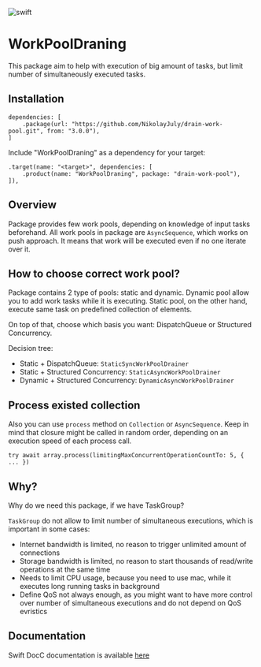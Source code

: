 ![swift](https://img.shields.io/badge/Swift-5.9-orange.svg)

# WorkPoolDraning

This package aim to help with execution of big amount of tasks, but limit number of simultaneously executed tasks.

## Installation

```
dependencies: [
    .package(url: "https://github.com/NikolayJuly/drain-work-pool.git", from: "3.0.0"),
]
```

Include "WorkPoolDraning" as a dependency for your target:

```
.target(name: "<target>", dependencies: [
    .product(name: "WorkPoolDraning", package: "drain-work-pool"),
]),
```

## Overview

Package provides few work pools, depending on knowledge of input tasks beforehand. 
All work pools in package are `AsyncSequence`, which works on push approach. It means that work will be executed even if no one iterate over it.


## How to choose correct work pool?

Package contains 2 type of pools: static and dynamic. Dynamic pool allow you to add work tasks while it is executing. 
Static pool, on the other hand, execute same task on predefined collection of elements.

On top of that, choose which basis you want: DispatchQueue or Structured Concurrency.

Decision tree:
- Static + DispatchQueue: ``StaticSyncWorkPoolDrainer``
- Static + Structured Concurrency: ``StaticAsyncWorkPoolDrainer``
- Dynamic + Structured Concurrency: ``DynamicAsyncWorkPoolDrainer``

## Process existed collection

Also you can use `process` method on `Collection` or `AsyncSequence`. 
Keep in mind that closure might be called in random order, depending on an execution speed of each process call.
```
try await array.process(limitingMaxConcurrentOperationCountTo: 5, { ... })
```

## Why?

Why do we need this package, if we have TaskGroup?

`TaskGroup` do not allow to limit number of simultaneous executions, which is important in some cases:

- Internet bandwidth is limited, no reason to trigger unlimited amount of connections
- Storage bandwidth is limited, no reason to start thousands of read/write operations at the same time
- Needs to limit CPU usage, because you need to use mac, while it executes long running tasks in background
- Define QoS not always enough, as you might want to have more control over number of simultaneous executions and do not depend on QoS evristics


## Documentation

Swift DocC documentation is available [here](https://nikolayjuly.github.io/drain-work-pool/documentation/workpooldraning/)

